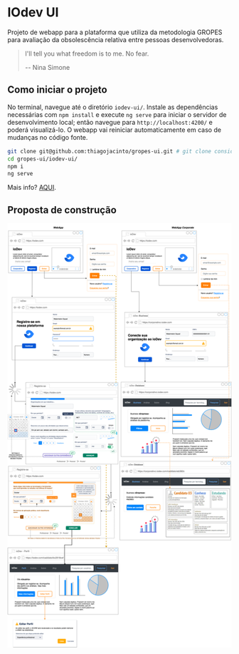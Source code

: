 # IOdev UI
Projeto de webapp para a plataforma que utiliza da metodologia GROPES para avaliação da obsolescência relativa entre pessoas desenvolvedoras.
> I'll tell you what freedom is to me. No fear.
> 
> -- Nina Simone

## Como iniciar o projeto

No terminal, navegue até o diretório `iodev-ui/`. Instale as dependências necessárias com `npm install` e execute `ng serve` para iniciar o servidor de desenvolvimento local; então navegue para `http://localhost:4200/` e poderá visualizá-lo. O webapp vai reiniciar automaticamente em caso de mudanças no código fonte.

```bash
git clone git@github.com:thiagojacinto/gropes-ui.git # git clone considerando uso de SSH. Altere o comando caso contrário.
cd gropes-ui/iodev-ui/
npm i
ng serve
```

Mais info? [AQUI](iodev-ui/README.md).

## Proposta de construção

![base ui wireframe](wireframe/residencia_cesar2-v3-3.png)